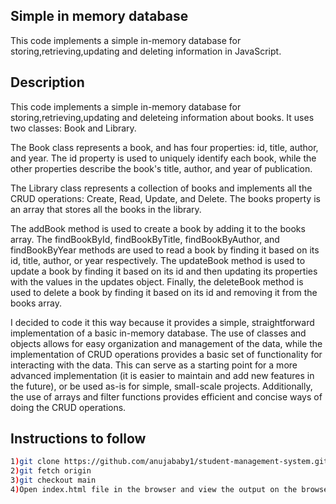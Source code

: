 ## Simple in memory database

This code implements a simple in-memory database for storing,retrieving,updating and deleting information in JavaScript. 


## Description


This code implements a simple in-memory database for storing,retrieving,updating and deleteing information about books. It uses two classes: Book and Library.

The Book class represents a book, and has four properties: id, title, author, and year. The id property is used to uniquely identify each book, while the other properties describe the book's title, author, and year of publication. 

The Library class represents a collection of books and implements all the CRUD operations: Create, Read, Update, and Delete. The books property is an array that stores all the books in the library.

The addBook method is used to create a book by adding it to the books array. The findBookById, findBookByTitle, findBookByAuthor, and findBookByYear methods are used to read a book by finding it based on its id, title, author, or year respectively. The updateBook method is used to update a book by finding it based on its id and then updating its properties with the values in the updates object. Finally, the deleteBook method is used to delete a book by finding it based on its id and removing it from the books array. 

I decided to code it this way because it provides a simple, straightforward implementation of a basic in-memory database. The use of classes and objects allows for easy organization and management of the data, while the implementation of CRUD operations provides a basic set of functionality for interacting with the data. This can serve as a starting point for a more advanced implementation (it is easier to maintain and add new features in the future), or be used as-is for simple, small-scale projects. Additionally, the use of arrays and filter functions provides efficient and concise ways of doing the CRUD operations.

## Instructions to follow

```sh
1)git clone https://github.com/anujababy1/student-management-system.git
2)git fetch origin
3)git checkout main
4)Open index.html file in the browser and view the output on the browser console.

```
